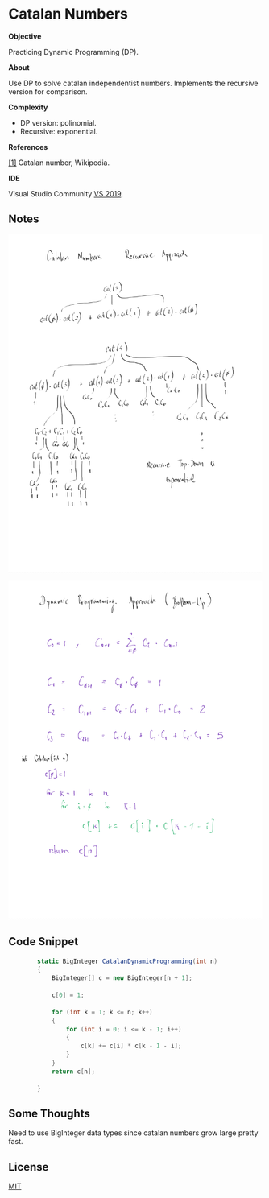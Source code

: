 ﻿# Catalan Numbers

__Objective__

Practicing Dynamic Programming (DP).

__About__

Use DP to solve catalan independentist numbers.
Implements the recursive version for comparison.

__Complexity__
* DP version: polinomial.
* Recursive: exponential.

__References__

[[1]](https://en.wikipedia.org/wiki/Catalan_number) Catalan number, Wikipedia.

__IDE__

Visual Studio Community [VS 2019](https://visualstudio.microsoft.com/es/vs/).


## Notes

![Alt text](CatalanNumbers/Recursive_approach.png?raw=true "Recursive approach")

![Alt text](CatalanNumbers/DP_approach.png?raw=true "DP approach")


## Code Snippet

```c#
        static BigInteger CatalanDynamicProgramming(int n)
        {
            BigInteger[] c = new BigInteger[n + 1];

            c[0] = 1;

            for (int k = 1; k <= n; k++)
            {
                for (int i = 0; i <= k - 1; i++)
                {
                    c[k] += c[i] * c[k - 1 - i];
                }
            }
            return c[n];

        }
```

## Some Thoughts
Need to use BigInteger data types since catalan numbers grow large pretty fast.

## License
[MIT](https://choosealicense.com/licenses/mit/)